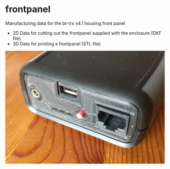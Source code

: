 # frontpanel
Manufacturing data for the bt-trx v4.1 housing front panel

* 2D Data for cutting out the frontpanel supplied with the enclosure (DXF file)
* 3D Data for printing a frontpanel (STL file)

![Frontpanel v4.1](frontpanel_v4.1_built_in.png)